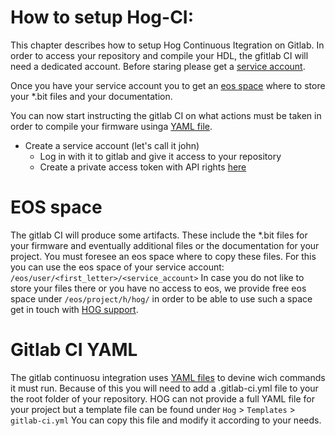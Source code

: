 # How to setup Hog-CI:
This chapter describes how to setup Hog Continuous Itegration on Gitlab.
 In order to access your repository and compile your HDL, the gfitlab CI will need a dedicated account. 
 Before staring please get a [service account](#service_account).

 Once you  have your service account you to get an [eos space](#eos_space) where to store your *.bit files and your documentation.

 You can now start instructing the gitlab CI on what actions must be taken in order to compile your firmware usinga [YAML file](Gitlab_CI_YAML). 
- Create a service account (let's call it john)
  - Log in with it to gitlab and give it access to your repository
  - Create a private access token with API rights [here](https://gitlab.cern.ch/profile/personal_access_tokens)


# EOS space

The gitlab CI will produce some artifacts.
These include the *.bit files for your firmware and eventually additional files or the documentation for your project.
You must foresee an eos space where to copy these files.
For this you can use the eos space of your service account: `/eos/user/<first_letter>/<service_account>`
In case you do not like to store your files there or you have no access to eos, we provide free eos space under `/eos/project/h/hog/`
in order to be able to use such a space get in touch with [HOG support](mailto:hog@cern.ch).


# Gitlab CI YAML

The gitlab continuosu integration uses [YAML files](https://docs.gitlab.com/ee/ci/yaml/) to devine wich commands it must run.
Because of this you will need to add a .gitlab-ci.yml file to your the root folder of your repository.
HOG can not provide a full YAML file for your project but a template file can be found under `Hog` > `Templates` > `gitlab-ci.yml`
You can copy this file and modify it according to your needs.